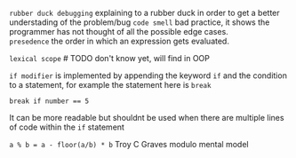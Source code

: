 `rubber duck debugging` explaining to a rubber duck in order to get a better understading of the problem/bug
`code smell` bad practice, it shows the programmer has not thought of all the possible edge cases.  
`presedence` the order in which an expression gets evaluated.

`lexical scope` # TODO don't know yet, will find in OOP

`if modifier` is implemented by appending the keyword `if` and the condition to a statement, for example the statement here is `break`
```
break if number == 5
```
It can be more readable but shouldnt be used when there are multiple lines of code within the `if` statement

`a % b = a - floor(a/b) * b` Troy C Graves modulo mental model
